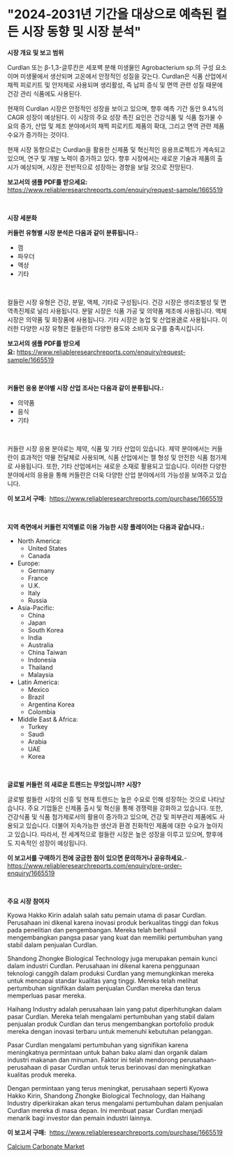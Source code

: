 <p><h1>"2024-2031년 기간을 대상으로 예측된 컬든 시장 동향 및 시장 분석"</h1></p><p><strong>시장 개요 및 보고 범위</strong></p>
<p><p>Curdlan 또는 β-1,3-글루칸은 세포벽 분해 미생물인 Agrobacterium sp.의 구성 요소이며 미생물에서 생산되며 고온에서 안정적인 성질을 갖는다. Curdlan은 식품 산업에서 채찍 피로키트 및 안저제로 사용되며 생리활성, 즉 납피 증식 및 면역 관련 성질 때문에 건강 관리 식품에도 사용된다.</p><p>현재의 Curdlan 시장은 안정적인 성장을 보이고 있으며, 향후 예측 기간 동안 9.4%의 CAGR 성장이 예상된다. 이 시장의 주요 성장 촉진 요인은 건강식품 및 식품 첨가물 수요의 증가, 산업 및 제조 분야에서의 채찍 피로키트 제품의 확대, 그리고 면역 관련 제품 수요가 증가하는 것이다.</p><p>현재 시장 동향으로는 Curdlan을 활용한 신제품 및 혁신적인 응용프로젝트가 계속되고 있으며, 연구 및 개발 노력이 증가하고 있다. 향후 시장에서는 새로운 기술과 제품의 출시가 예상되며, 시장은 전반적으로 성장하는 경향을 보일 것으로 전망된다.</p></p>
<p><strong>보고서의 샘플 PDF를 받으세요:</strong> <a href="https://www.reliableresearchreports.com/enquiry/request-sample/1665519">https://www.reliableresearchreports.com/enquiry/request-sample/1665519</a></p>
<p>&nbsp;</p>
<p><strong>시장 세분화</strong></p>
<p><strong>커들런 유형별 시장 분석은 다음과 같이 분류됩니다.:</strong></p>
<p><ul><li>껌</li><li>파우더</li><li>액상</li><li>기타</li></ul></p>
<p>&nbsp;</p>
<p><p>컬들란 시장 유형은 건강, 분말, 액체, 기타로 구성됩니다. 건강 시장은 생리초벌성 및 면역촉진제로 널리 사용됩니다. 분말 시장은 식품 가공 및 의약품 제조에 사용됩니다. 액체 시장은 의약품 및 화장품에 사용됩니다. 기타 시장은 농업 및 산업용途로 사용됩니다. 이러한 다양한 시장 유형은 컬들란의 다양한 용도와 소비자 요구를 충족시킵니다.</p></p>
<p><strong>보고서의 샘플 PDF를 받으세요:</strong>&nbsp;<a href="https://www.reliableresearchreports.com/enquiry/request-sample/1665519">https://www.reliableresearchreports.com/enquiry/request-sample/1665519</a></p>
<p>&nbsp;</p>
<p><strong> 커들런 응용 분야별 시장 산업 조사는 다음과 같이 분류됩니다.:</strong></p>
<p><ul><li>의약품</li><li>음식</li><li>기타</li></ul></p>
<p>&nbsp;</p>
<p><p>커들란 시장 응용 분야로는 제약, 식품 및 기타 산업이 있습니다. 제약 분야에서는 커들란이 효과적인 약물 전달체로 사용되며, 식품 산업에서는 젤 형성 및 안전한 식품 첨가제로 사용됩니다. 또한, 기타 산업에서는 새로운 소재로 활용되고 있습니다. 이러한 다양한 분야에서의 응용을 통해 커들란은 더욱 다양한 산업 분야에서의 가능성을 보여주고 있습니다.</p></p>
<p><strong>이 보고서 구매:</strong>&nbsp; <a href="https://www.reliableresearchreports.com/purchase/1665519">https://www.reliableresearchreports.com/purchase/1665519</a></p>
<p>&nbsp;</p>
<p><strong>지역 측면에서 커들런 지역별로 이용 가능한 시장 플레이어는 다음과 같습니다.:</strong></p>
<p><ul>
    <li>
        North America:
        <ul>
            <li>United States</li>
            <li>Canada</li>
        </ul>
    </li>
    <li>
        Europe:
        <ul>
            <li>Germany</li>
            <li>France</li>
            <li>U.K.</li>
            <li>Italy</li>
            <li>Russia</li>
        </ul>
    </li>
    <li>
        Asia-Pacific:
        <ul>
            <li>China</li>
            <li>Japan</li>
            <li>South Korea</li>
            <li>India</li>
            <li>Australia</li>
            <li>China Taiwan</li>
            <li>Indonesia</li>
            <li>Thailand</li>
            <li>Malaysia</li>
        </ul>
    </li>
    <li>
        Latin America:
        <ul>
            <li>Mexico</li>
            <li>Brazil</li>
            <li>Argentina Korea</li>
            <li>Colombia</li>
        </ul>
    </li>
    <li>
        Middle East & Africa:
        <ul>
            <li>Turkey</li>
            <li>Saudi</li>
            <li>Arabia</li>
            <li>UAE</li>
            <li>Korea</li>
        </ul>
    </li>
    </ul></p>
<p>&nbsp;</p>
<p><strong>글로벌 커들런 의 새로운 트렌드는 무엇입니까? 시장?</strong></p>
<p><p>글로벌 컬들란 시장의 신흥 및 현재 트렌드는 높은 수요로 인해 성장하는 것으로 나타났습니다. 주요 기업들은 신제품 출시 및 혁신을 통해 경쟁력을 강화하고 있습니다. 또한, 건강식품 및 식품 첨가제로서의 활용이 증가하고 있으며, 건강 및 피부관리 제품에도 사용되고 있습니다. 더불어 지속가능한 생산과 환경 친화적인 제품에 대한 수요가 높아지고 있습니다. 따라서, 전 세계적으로 컬들란 시장은 높은 성장을 이루고 있으며, 향후에도 지속적인 성장이 예상됩니다.</p></p>
<p><strong>이 보고서를 구매하기 전에 궁금한 점이 있으면 문의하거나 공유하세요.</strong>- <a href="https://www.reliableresearchreports.com/enquiry/pre-order-enquiry/1665519">https://www.reliableresearchreports.com/enquiry/pre-order-enquiry/1665519</a></p>
<p>&nbsp;</p>
<p><strong>주요 시장 참여자</strong></p>
<p><p>Kyowa Hakko Kirin adalah salah satu pemain utama di pasar Curdlan. Perusahaan ini dikenal karena inovasi produk berkualitas tinggi dan fokus pada penelitian dan pengembangan. Mereka telah berhasil mengembangkan pangsa pasar yang kuat dan memiliki pertumbuhan yang stabil dalam penjualan Curdlan.</p><p>Shandong Zhongke Biological Technology juga merupakan pemain kunci dalam industri Curdlan. Perusahaan ini dikenal karena penggunaan teknologi canggih dalam produksi Curdlan yang memungkinkan mereka untuk mencapai standar kualitas yang tinggi. Mereka telah melihat pertumbuhan signifikan dalam penjualan Curdlan mereka dan terus memperluas pasar mereka.</p><p>Haihang Industry adalah perusahaan lain yang patut diperhitungkan dalam pasar Curdlan. Mereka telah mengalami pertumbuhan yang stabil dalam penjualan produk Curdlan dan terus mengembangkan portofolio produk mereka dengan inovasi terbaru untuk memenuhi kebutuhan pelanggan.</p><p>Pasar Curdlan mengalami pertumbuhan yang signifikan karena meningkatnya permintaan untuk bahan baku alami dan organik dalam industri makanan dan minuman. Faktor ini telah mendorong perusahaan-perusahaan di pasar Curdlan untuk terus berinovasi dan meningkatkan kualitas produk mereka.</p><p>Dengan permintaan yang terus meningkat, perusahaan seperti Kyowa Hakko Kirin, Shandong Zhongke Biological Technology, dan Haihang Industry diperkirakan akan terus mengalami pertumbuhan dalam penjualan Curdlan mereka di masa depan. Ini membuat pasar Curdlan menjadi menarik bagi investor dan pemain industri lainnya.</p></p>
<p><strong>이 보고서 구매:</strong>&nbsp;&nbsp;<a href="https://www.reliableresearchreports.com/purchase/1665519">https://www.reliableresearchreports.com/purchase/1665519</a></p>
<p><p><a href="https://fearless-okapi-6c8.notion.site/Calcium-Carbonate-Market-Size-and-Examines-its-Market-Scope-with-a-Primary-Focus-on-Growth-Opportu-ed6aa48f91ca47d4bb9a8c9b1d615222">Calcium Carbonate Market</a></p></p>

